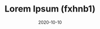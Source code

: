 ---
title: "Lorem Ipsum (fxhnb1)"
tags: ["fxh", "nb"]
date: 2020-10-10
path: "posts/fxhnb1"
excerpt: Lorem ipsum dolor sit amet, consectetur adipiscing elit. Duis et dui sit amet massa suscipit sodales. Sed vestibulum vehicula gravida. Nullam nec libero ut erat molestie condimentum. Nam vestibulum tristique dui, in accumsan diam auctor id. Maecenas efficitur efficitur magna
---